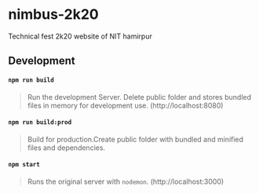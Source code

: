 # nimbus-2k20
Technical fest 2k20 website of NIT hamirpur

## Development 

#### `npm run build`
> Run the development Server. Delete public folder and stores bundled files in memory for development use.
> (http://localhost:8080)

#### `npm run build:prod`
> Build for production.Create public folder with bundled and minified files and dependencies.

#### `npm start`
> Runs the original server with `nodemon`.
> (http://localhost:3000)
